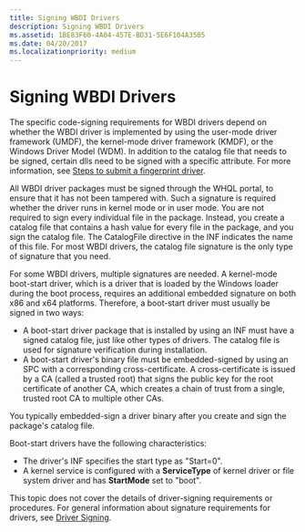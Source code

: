 ```yaml
---
title: Signing WBDI Drivers
description: Signing WBDI Drivers
ms.assetid: 1BE83F60-4A04-457E-BD31-5E6F104A3505
ms.date: 04/20/2017
ms.localizationpriority: medium
---
```


# Signing WBDI Drivers


The specific code-signing requirements for WBDI drivers depend on whether the WBDI driver is implemented by using the user-mode driver framework (UMDF), the kernel-mode driver framework (KMDF), or the Windows Driver Model (WDM). In addition to the catalog file that needs to be signed, certain dlls need to be signed with a specific attribute. For more information, see [Steps to submit a fingerprint driver](https://docs.microsoft.com/windows-hardware/design/device-experiences/windows-hello-driver-signing).

All WBDI driver packages must be signed through the WHQL portal, to ensure that it has not been tampered with. Such a signature is required whether the driver runs in kernel mode or in user mode. You are not required to sign every individual file in the package. Instead, you create a catalog file that contains a hash value for every file in the package, and you sign the catalog file. The CatalogFile directive in the INF indicates the name of this file. For most WBDI drivers, the catalog file signature is the only type of signature that you need.

For some WBDI drivers, multiple signatures are needed. A kernel-mode boot-start driver, which is a driver that is loaded by the Windows loader during the boot process, requires an additional embedded signature on both x86 and x64 platforms. Therefore, a boot-start driver must usually be signed in two ways:

-   A boot-start driver package that is installed by using an INF must have a signed catalog file, just like other types of drivers. The catalog file is used for signature verification during installation.
-   A boot-start driver's binary file must be embedded-signed by using an SPC with a corresponding cross-certificate. A cross-certificate is issued by a CA (called a trusted root) that signs the public key for the root certificate of another CA, which creates a chain of trust from a single, trusted root CA to multiple other CAs.

You typically embedded-sign a driver binary after you create and sign the package's catalog file.

Boot-start drivers have the following characteristics:

-   The driver's INF specifies the start type as "Start=0".
-   A kernel service is configured with a **ServiceType** of kernel driver or file system driver and has **StartMode** set to "boot".


This topic does not cover the details of driver-signing requirements or procedures. For general information about signature requirements for drivers, see [Driver Signing](https://go.microsoft.com/fwlink/p/?linkid=201836).

 

 





